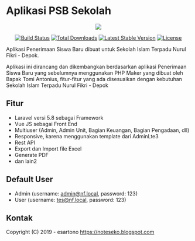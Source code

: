 # Aplikasi PSB Sekolah

<p align="center"><img src="https://laravel.com/assets/img/components/logo-laravel.svg"></p>

<p align="center">
<a href="https://travis-ci.org/laravel/framework"><img src="https://travis-ci.org/laravel/framework.svg" alt="Build Status"></a>
<a href="https://packagist.org/packages/laravel/framework"><img src="https://poser.pugx.org/laravel/framework/d/total.svg" alt="Total Downloads"></a>
<a href="https://packagist.org/packages/laravel/framework"><img src="https://poser.pugx.org/laravel/framework/v/stable.svg" alt="Latest Stable Version"></a>
<a href="https://packagist.org/packages/laravel/framework"><img src="https://poser.pugx.org/laravel/framework/license.svg" alt="License"></a>
</p>

Aplikasi Penerimaan Siswa Baru dibuat untuk Sekolah Islam Terpadu Nurul Fikri - Depok.

Aplikasi ini dirancang dan dikembangkan berdasarkan aplikasi Penerimaan Siswa Baru yang sebelumnya menggunakan PHP Maker yang dibuat oleh Bapak Tomi Antonius, fitur-fitur yang ada disesuaikan dengan kebutuhan Sekolah Islam Terpadu Nurul Fikri - Depok

## Fitur

*   Laravel versi 5.8 sebagai Framework
*   Vue JS sebagai Front End
*   Multiuser (Admin, Admin Unit, Bagian Keuangan, Bagian Pengadaan, dll)
*   Responsive, karena menggunakan template dari AdminLte3
*   Rest API
*   Export dan Import file Excel
*   Generate PDF
*   dan lain2

## Default User
*   Admin (username: admin@nf.local, password: 123)
*   User (username: tes@nf.local, password: 123)

## Kontak

Copyright (C) 2019 - esartono
https://noteseko.blogspot.com
